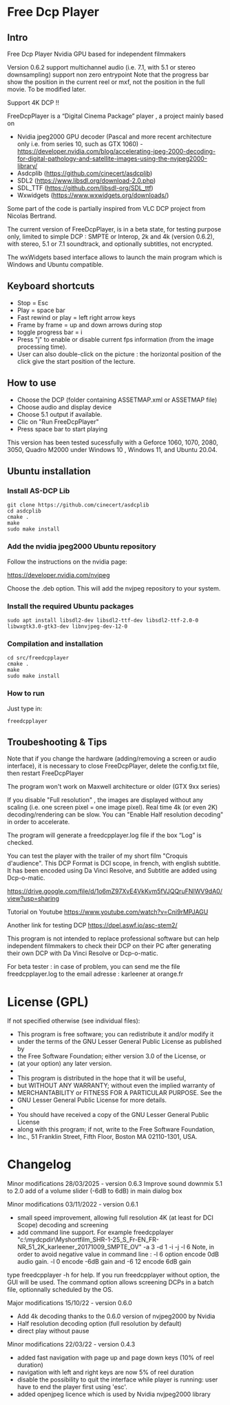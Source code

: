 # Free Dcp Player

## Intro

Free Dcp Player Nvidia GPU based for independent filmmakers

Version 0.6.2 
support multichannel audio (i.e. 7.1, with 5.1 or stereo downsampling)
support non zero entrypoint
Note that the progress bar show the position in the current reel or mxf, not the position in the full movie. To be modified later.

Support 4K DCP !!

FreeDcpPlayer is a “Digital Cinema Package”  player ,  a project mainly based on
- Nvidia jpeg2000 GPU decoder (Pascal and more recent architecture only i.e. from series 10, such as GTX 1060) - https://developer.nvidia.com/blog/accelerating-jpeg-2000-decoding-for-digital-pathology-and-satellite-images-using-the-nvjpeg2000-library/
- Asdcplib (https://github.com/cinecert/asdcplib)
- SDL2 (https://www.libsdl.org/download-2.0.php)
- SDL_TTF (https://github.com/libsdl-org/SDL_ttf)
- Wxwidgets (https://www.wxwidgets.org/downloads/)

Some part of the code is partially inspired from VLC DCP project from Nicolas Bertrand.

The current version of FreeDcpPlayer,  is in a beta state, for testing purpose only, limited to simple DCP :
SMPTE or Interop, 2k and 4k (version 0.6.2), with stereo, 5.1 or 7.1 soundtrack, and optionally subtitles, not encrypted.

The wxWidgets based interface allows to launch the main program which is Windows and Ubuntu compatible.

## Keyboard shortcuts

 - Stop = Esc
 - Play = space bar
 - Fast rewind or play = left right arrow keys
 - Frame by frame = up and down arrows during stop
 - toggle progress bar = i
 - Press "j" to enable or disable current fps information (from the image processing time).
 - User can also double-click on the picture  : the horizontal position of the click give the start position of the lecture.

## How to use

 - Choose the DCP (folder containing ASSETMAP.xml or ASSETMAP file)
 - Choose audio and display device
 - Choose 5.1 output if available.
 - Clic on "Run FreeDcpPlayer"
 - Press space bar to start playing

This version has been tested sucessfully with a Geforce 1060, 1070, 2080, 3050, Quadro M2000 under Windows 10 , Windows 11, and Ubuntu 20.04. 

## Ubuntu installation

### Install AS-DCP Lib

```
git clone https://github.com/cinecert/asdcplib
cd asdcplib
cmake .
make
sudo make install
```

### Add the nvidia jpeg2000 Ubuntu repository

Follow the instructions on the nvidia page:

https://developer.nvidia.com/nvjpeg

Choose the .deb option. This will add the nvjpeg repository to your system.

### Install the required Ubuntu packages

```
sudo apt install libsdl2-dev libsdl2-ttf-dev libsdl2-ttf-2.0-0 libwxgtk3.0-gtk3-dev libnvjpeg-dev-12-0
```

### Compilation and installation

```
cd src/freedcpplayer
cmake .
make
sudo make install
```

### How to run

Just type in:

```
freedcpplayer
```

## Troubeshooting & Tips

Note that if you change the hardware (adding/removing a screen or audio interface), it is necessary to close FreeDcpPlayer, delete the config.txt file, then restart FreeDcpPlayer

The program won't work on Maxwell architecture or older (GTX 9xx series)

If you disable "Full resolution" , the images are displayed without any scaling (i.e. one screen pixel = one image pixel).
Real time 4k (or even 2K) decoding/rendering can be slow. You can "Enable Half resolution decoding" in order to accelerate.

The program will generate a freedcpplayer.log file if the box “Log” is checked.

You can test the player with the trailer of my short film "Croquis d'audience". 
This DCP Format is DCI scope, in french, with english subtitle.
It has been encoded using Da Vinci Resolve, and Subtitle are added using Dcp-o-matic.

https://drive.google.com/file/d/1o6mZ97XvE4VkKvm5fVJQQruFNIWV9dA0/view?usp=sharing

Tutorial on Youtube
https://www.youtube.com/watch?v=Cni9rMPJAGU

Another link for testing DCP
https://dpel.aswf.io/asc-stem2/


This program is not intended to replace professional software but can help independent filmmakers 
to check their DCP on their PC after generating their own DCP with Da Vinci Resolve or Dcp-o-matic.

For beta tester : in case of problem, you can send me the file freedcpplayer.log to the email adresse  : karleener at orange.fr

# License (GPL)

If not specified otherwise (see individual files):

 * This program is free software; you can redistribute it and/or modify it
 * under the terms of the GNU Lesser General Public License as published by
 * the Free Software Foundation; either version 3.0 of the License, or
 * (at your option) any later version.
 *
 * This program is distributed in the hope that it will be useful,
 * but WITHOUT ANY WARRANTY; without even the implied warranty of
 * MERCHANTABILITY or FITNESS FOR A PARTICULAR PURPOSE. See the
 * GNU Lesser General Public License for more details.
 *
 * You should have received a copy of the GNU Lesser General Public License
 * along with this program; if not, write to the Free Software Foundation,
 * Inc., 51 Franklin Street, Fifth Floor, Boston MA 02110-1301, USA.


# Changelog
Minor modifications 28/03/2025 - version 0.6.3
Improve sound downmix 5.1 to 2.0 
add of a volume slider (-6dB to 6dB) in main dialog box


Minor modifications 03/11/2022 - version 0.6.1
- small speed improvement, allowing full resolution 4K (at least for DCI Scope) decoding and screening
- add command line support. 
For example 
	freedcpplayer "c:\mydcpdir\Myshortfilm_SHR-1-25_S_Fr-EN_FR-NR_51_2K_karleener_20171009_SMPTE_OV" -a 3 -d 1 -i -j -l 6
	Note, in order to avoid negative value in command line :
			-l 6 option encode 0dB audio gain.
			-l 0 encode -6dB gain and
			-6 12 encode 6dB gain
  
type freedcpplayer -h for help. If you run freedcpplayer without option, the GUI will be used.
The command option allows screening DCPs in a batch file, optionnally scheduled by the OS.

Major modifications 15/10/22 - version 0.6.0
- Add 4k decoding thanks to the 0.6.0 version of nvjpeg2000 by Nvidia
- Half resolution decoding option (full resolution by default)
- direct play without pause

Minor modifications 22/03/22 - version 0.4.3
- added fast navigation with page up and page down keys (10% of reel duration)
- navigation with left and right keys are now 5% of reel duration
- disable the possibility to quit the interface while player is running: user have to end the player first using 'esc'.
- added openjpeg licence which is used by Nvidia nvjpeg2000 library
